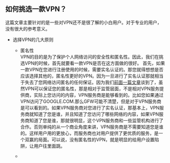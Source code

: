 ## 如何挑选一款VPN？
这篇文章主要针对的是一些对VPN还不是很了解的小白用户。对于专业的用户，没有很大的参考意义。

- 选择VPN的几大原则
  - 匿名性
  <br>VPN的目的是为了保护个人网络访问的安全性和匿名性。因此，我们在挑选VPN的时候，首先就要看一款VPN是否在这方面做的很好。
  首先，如果一款VPN在您进行注册使用的时候，需要实名认证的。那您就得想想是否应该选择其他的，匿名性更好的VPN。因为一旦进行了实名认证那就相当于失去了您网络访问匿名的任何保证。因为我们<a href="https://github.com/caddier/vpn_knowledge/blob/master/how_vpn_works.md">前面一篇文章</a>谈到了，虽然VPN可以保证您的匿名性，那是相对于监管层面，不是相对VPN服务提供商，实际上您访问的内容，VPN服务商是能够看到的。比如您如果通过VPN访问了GOOGLE.COM.那么GFW可能不清楚，但是对于VPN服务商是可以看到的。如果VPN服务商对您进行了实名认证，那基本上，VPN服务商就知道了您是谁，并且知道了您访问了哪些网络的内容，如果VPN服务商知道了您是谁，那就很明显，这个VPN服务商和一些监管机构进行了合作。否则单纯的从一个商业角度来讲，VPN服务商是不需要知道您是谁的。这样用户用的更放心，而服务商也对用户提供了更优质的服务，是一个双赢的局面。可以说，没有匿名性的VPN，就是明显的给用户设置陷阱，让用户往里面跳。
  
  - 
  

  
